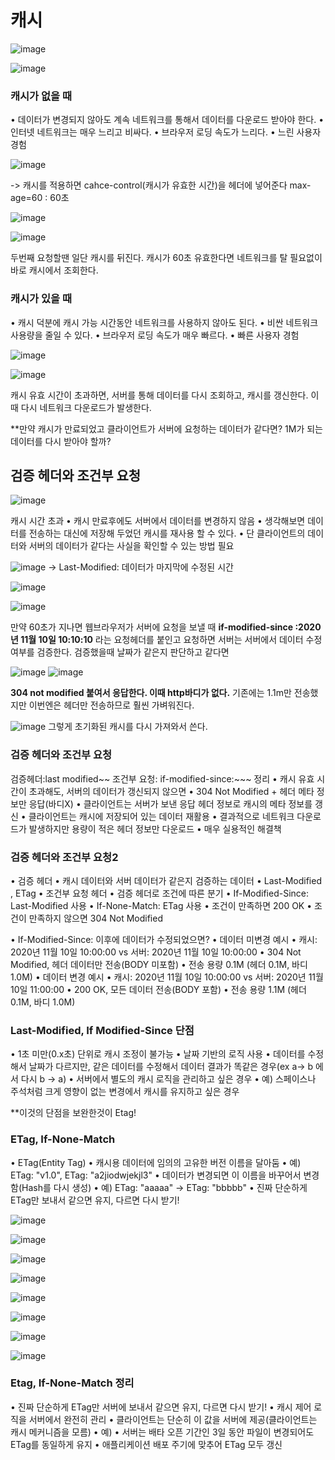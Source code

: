 # 캐시

![image](https://user-images.githubusercontent.com/60098769/119363560-e6782480-bce8-11eb-90d2-3f7d9df56298.png)

![image](https://user-images.githubusercontent.com/60098769/119363589-ee37c900-bce8-11eb-80f2-1fd971f4443c.png)


### 캐시가 없을 때 
• 데이터가 변경되지 않아도 계속 네트워크를 통해서 데이터를 다운로드 받아야 한다.
• 인터넷 네트워크는 매우 느리고 비싸다.
• 브라우저 로딩 속도가 느리다.
• 느린 사용자 경험

![image](https://user-images.githubusercontent.com/60098769/119363764-24754880-bce9-11eb-9ff1-668abb7f789c.png)

-> 캐시를 적용하면 cahce-control(캐시가 유효한 시간)을 헤더에 넣어준다
  max-age=60 : 60초
  
![image](https://user-images.githubusercontent.com/60098769/119363927-54bce700-bce9-11eb-8600-8b28c8c8adfc.png)

![image](https://user-images.githubusercontent.com/60098769/119364013-6dc59800-bce9-11eb-918a-d65623f7e2f0.png)

두번째 요청할땐 일단 캐시를 뒤진다. 
캐시가 60초 유효한다면 네트워크를 탈 필요없이 바로 캐시에서 조회한다.

### 캐시가 있을 때
• 캐시 덕분에 캐시 가능 시간동안 네트워크를 사용하지 않아도 된다.
• 비싼 네트워크 사용량을 줄일 수 있다.
• 브라우저 로딩 속도가 매우 빠르다.
• 빠른 사용자 경험

![image](https://user-images.githubusercontent.com/60098769/119364173-99488280-bce9-11eb-8248-cbd2cdc2aefc.png)

![image](https://user-images.githubusercontent.com/60098769/119364337-be3cf580-bce9-11eb-82c8-3e2da51c7ae6.png)

캐시 유효 시간이 초과하면, 서버를 통해 데이터를 다시 조회하고, 캐시를 갱신한다.
이때 다시 네트워크 다운로드가 발생한다.

**만약 캐시가 만료되었고 클라이언트가 서버에 요청하는 데이터가 같다면? 1M가 되는 데이터를 다시 받아야 할까?

## 검증 헤더와 조건부 요청

![image](https://user-images.githubusercontent.com/60098769/119364791-3c999780-bcea-11eb-81ed-4619d4e74e6a.png)

캐시 시간 초과
• 캐시 만료후에도 서버에서 데이터를 변경하지 않음
• 생각해보면 데이터를 전송하는 대신에 저장해 두었던 캐시를 재사용 할 수 있다.
• 단 클라이언트의 데이터와 서버의 데이터가 같다는 사실을 확인할 수 있는 방법 필요

![image](https://user-images.githubusercontent.com/60098769/119365323-c6e1fb80-bcea-11eb-8ab0-5636a930defc.png)
-> Last-Modified: 데이터가 마지막에 수정된 시간

![image](https://user-images.githubusercontent.com/60098769/119365484-ee38c880-bcea-11eb-8b84-8278da46953c.png)

![image](https://user-images.githubusercontent.com/60098769/119365576-0577b600-bceb-11eb-87fa-55343ebcd7a8.png)

만약 60초가 지나면 웹브라우저가 서버에 요청을 보낼 때 **if-modified-since :2020년 11월 10일 10:10:10** 라는 요청헤더를 붙인고 요청하면
서버는 서버에서 데이터 수정 여부를 검증한다. 검증했을때 날짜가 같은지 판단하고 같다면 

![image](https://user-images.githubusercontent.com/60098769/119365976-74eda580-bceb-11eb-8988-9926c950490b.png)
![image](https://user-images.githubusercontent.com/60098769/119365998-7a4af000-bceb-11eb-99a5-28e7a86628ef.png)

**304 not modified 붙여서 응답한다. 이때 http바디가 없다.**
기존에는 1.1m만 전송했지만 이번엔은 헤더만 전송하므로 훨씬 가벼워진다.

![image](https://user-images.githubusercontent.com/60098769/119366949-71a6e980-bcec-11eb-88cd-708a1fd6d099.png)
그렇게 초기화된 캐시를 다시 가져와서 쓴다.


### 검증 헤더와 조건부 요청
검증헤더:last modified~~ 
조건부 요청: if-modified-since:~~~
정리
• 캐시 유효 시간이 초과해도, 서버의 데이터가 갱신되지 않으면
• 304 Not Modified + 헤더 메타 정보만 응답(바디X)
• 클라이언트는 서버가 보낸 응답 헤더 정보로 캐시의 메타 정보를 갱신
• 클라이언트는 캐시에 저장되어 있는 데이터 재활용
• 결과적으로 네트워크 다운로드가 발생하지만 용량이 적은 헤더 정보만 다운로드
• 매우 실용적인 해결책

### 검증 헤더와 조건부 요청2
• 검증 헤더
  • 캐시 데이터와 서버 데이터가 같은지 검증하는 데이터
  • Last-Modified , ETag
• 조건부 요청 헤더
  • 검증 헤더로 조건에 따른 분기
  • If-Modified-Since: Last-Modified 사용
  • If-None-Match: ETag 사용
  • 조건이 만족하면 200 OK
  • 조건이 만족하지 않으면 304 Not Modified
  
  
 • If-Modified-Since: 이후에 데이터가 수정되었으면?
  • 데이터 미변경 예시
    • 캐시: 2020년 11월 10일 10:00:00 vs 서버: 2020년 11월 10일 10:00:00
    • 304 Not Modified, 헤더 데이터만 전송(BODY 미포함)
    • 전송 용량 0.1M (헤더 0.1M, 바디 1.0M)
• 데이터 변경 예시
  • 캐시: 2020년 11월 10일 10:00:00 vs 서버: 2020년 11월 10일 11:00:00
  • 200 OK, 모든 데이터 전송(BODY 포함)
  • 전송 용량 1.1M (헤더 0.1M, 바디 1.0M)

### Last-Modified, If Modified-Since 단점
• 1초 미만(0.x초) 단위로 캐시 조정이 불가능
• 날짜 기반의 로직 사용
• 데이터를 수정해서 날짜가 다르지만, 같은 데이터를 수정해서 데이터 결과가 똑같은 경우(ex a-> b 에서 다시 b -> a)
• 서버에서 별도의 캐시 로직을 관리하고 싶은 경우
  • 예) 스페이스나 주석처럼 크게 영향이 없는 변경에서 캐시를 유지하고 싶은 경우
  
**이것의 단점을 보완한것이 Etag!

### ETag, If-None-Match
• ETag(Entity Tag)
• 캐시용 데이터에 임의의 고유한 버전 이름을 달아둠
• 예) ETag: "v1.0", ETag: "a2jiodwjekjl3"
• 데이터가 변경되면 이 이름을 바꾸어서 변경함(Hash를 다시 생성)
• 예) ETag: "aaaaa" -> ETag: "bbbbb"
• 진짜 단순하게 ETag만 보내서 같으면 유지, 다르면 다시 받기!

![image](https://user-images.githubusercontent.com/60098769/119370470-42927700-bcf0-11eb-8ca0-306832e8314a.png)

![image](https://user-images.githubusercontent.com/60098769/119370525-5342ed00-bcf0-11eb-97ed-20458e5628a0.png)

![image](https://user-images.githubusercontent.com/60098769/119370549-59d16480-bcf0-11eb-96f4-01a985c37d50.png)

![image](https://user-images.githubusercontent.com/60098769/119370564-5d64eb80-bcf0-11eb-8228-fca446d1f68c.png)

![image](https://user-images.githubusercontent.com/60098769/119370598-6c4b9e00-bcf0-11eb-859f-544d1ea82d8c.png)

![image](https://user-images.githubusercontent.com/60098769/119370636-77063300-bcf0-11eb-9961-5590db60bfdf.png)

![image](https://user-images.githubusercontent.com/60098769/119370653-7a99ba00-bcf0-11eb-95fc-2399eef86f36.png)

![image](https://user-images.githubusercontent.com/60098769/119370668-7f5e6e00-bcf0-11eb-9230-34f83448742f.png)

### Etag, If-None-Match 정리
• 진짜 단순하게 ETag만 서버에 보내서 같으면 유지, 다르면 다시 받기!
• 캐시 제어 로직을 서버에서 완전히 관리
• 클라이언트는 단순히 이 값을 서버에 제공(클라이언트는 캐시 메커니즘을 모름)
• 예)
• 서버는 배타 오픈 기간인 3일 동안 파일이 변경되어도 ETag를 동일하게 유지
• 애플리케이션 배포 주기에 맞추어 ETag 모두 갱신



